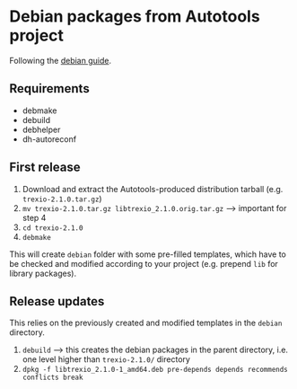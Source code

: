 
# Debian packages from Autotools project

Following the [debian guide](https://www.debian.org/doc/manuals/debmake-doc/ch08.en.html#autotools-single).

## Requirements

- debmake
- debuild
- debhelper
- dh-autoreconf

## First release

1. Download and extract the Autotools-produced distribution tarball (e.g. `trexio-2.1.0.tar.gz`)
2. `mv trexio-2.1.0.tar.gz libtrexio_2.1.0.orig.tar.gz` --> important for step 4
3. `cd trexio-2.1.0`
4. `debmake`

This will create `debian` folder with some pre-filled templates, which have to be checked and modified
according to your project (e.g. prepend `lib` for library packages).

## Release updates

This relies on the previously created and modified templates in the `debian` directory.

1. `debuild` --> this creates the debian packages in the parent directory, i.e. one level higher than `trexio-2.1.0/` directory
2. `dpkg -f libtrexio_2.1.0-1_amd64.deb pre-depends depends recommends conflicts break`
